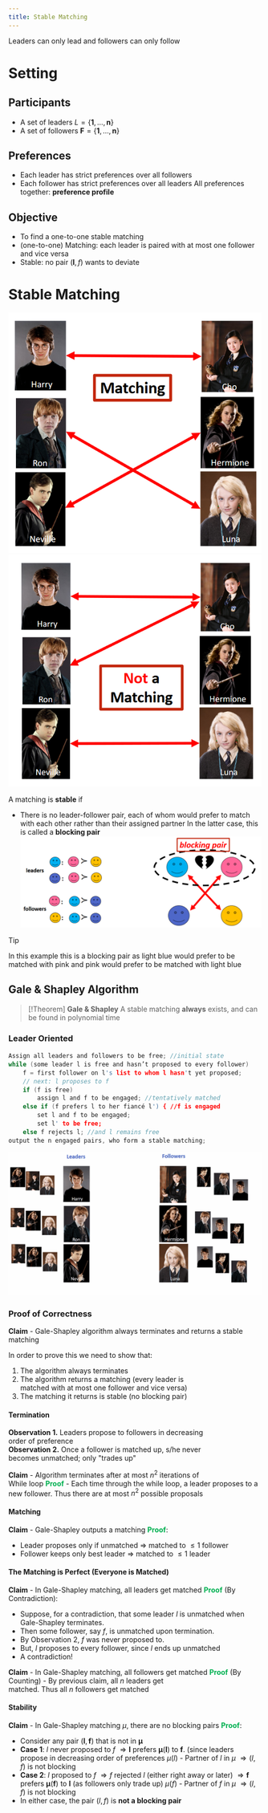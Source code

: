```yaml
---
title: Stable Matching
---
```

Leaders can only lead and followers can only follow

# Setting

## Participants

- A set of leaders $L=\{\mathbf{1}, \ldots, \boldsymbol{n}\}$
- A set of followers $\boldsymbol{F}=\{\mathbf{1}, \ldots, \boldsymbol{n}\}$

## Preferences
- Each leader has strict preferences over all followers
- Each follower has strict preferences over all leaders
All preferences together: **preference profile**

## Objective
- To find a one-to-one stable matching
- (one-to-one) Matching: each leader is paired with at most one follower and vice versa
- Stable: no pair $(\boldsymbol{l}, f)$ wants to deviate

# Stable Matching

![|200](notes/Algorithmic%20Game%20Theory/Images/Pasted%20image%2020230313184718.png)![|200](notes/Algorithmic%20Game%20Theory/Images/Pasted%20image%2020230313184737.png)

A matching is **stable** if
- There is no leader-follower pair, each of whom would prefer to match with each other rather than their assigned partner
In the latter case, this is called a **blocking pair**
![|500](notes/Algorithmic%20Game%20Theory/Images/Pasted%20image%2020230313185154.png)

>[!Tip]
>In this example this is a blocking pair as light blue would prefer to be matched with pink and pink would prefer to be matched with light blue

## Gale & Shapley Algorithm

>[!Theorem]
>**Gale & Shapley**
>A stable matching **always** exists, and can be found in polynomial time

### Leader Oriented

```C
Assign all leaders and followers to be free; //initial state  
while (some leader l is free and hasn’t proposed to every follower)  
	f = first follower on l's list to whom l hasn't yet proposed;  
	// next: l proposes to f  
	if (f is free)  
		assign l and f to be engaged; //tentatively matched  
	else if (f prefers l to her fiancé l') { //f is engaged  
		set l and f to be engaged;  
		set l' to be free;  
	else f rejects l; //and l remains free  
output the n engaged pairs, who form a stable matching;
```

![|600](notes/Algorithmic%20Game%20Theory/Images/stable%20matching.gif)

### Proof of Correctness
**Claim** - Gale-Shapley algorithm always terminates and returns a stable matching

In order to prove this we need to show that:  
1. The algorithm always terminates
2. The algorithm returns a matching (every leader is  
matched with at most one follower and vice versa)
3. The matching it returns is stable (no blocking pair)

#### Termination
**Observation 1.** Leaders propose to followers in decreasing  
order of preference  
**Observation 2.** Once a follower is matched up, s/he never  
becomes unmatched; only "trades up"

**Claim** - Algorithm terminates after at most $n^2$ iterations of  
While loop
<strong><font color="00b050">Proof</font></strong> - Each time through the while loop, a leader proposes to a new follower. Thus there are at most $n^2$ possible proposals

#### Matching
**Claim** - Gale-Shapley outputs a matching
<strong><font color="00b050">Proof</font></strong>:
- Leader proposes only if unmatched $\Rightarrow$ matched to $\leq 1$ follower
- Follower keeps only best leader $\Rightarrow$ matched to $\leq 1$ leader

#### The Matching is Perfect (Everyone is Matched)
**Claim** - In Gale-Shapley matching, all leaders get matched
<strong><font color="00b050">Proof</font></strong> (By Contradiction):
- Suppose, for a contradiction, that some leader $l$ is unmatched when Gale-Shapley terminates.
- Then some follower, say $f$, is unmatched upon termination.
- By Observation 2, $f$ was never proposed to.
- But, $l$ proposes to every follower, since $l$ ends up unmatched
- A contradiction!

**Claim** - In Gale-Shapley matching, all followers get matched
<strong><font color="00b050">Proof</font></strong> (By Counting) - By previous claim, all $n$ leaders get  
matched. Thus all $n$ followers get matched

#### Stability
**Claim** - In Gale-Shapley matching $\mu$, there are no blocking pairs
<strong><font color="00b050">Proof</font></strong>:
- Consider any pair $(\boldsymbol{l}, \boldsymbol{f})$ that is not in $\boldsymbol{\mu}$
- **Case 1**: $l$ never proposed to $f$
	$\Rightarrow \boldsymbol{l}$ prefers $\boldsymbol{\mu}(\boldsymbol{l})$ to $\boldsymbol{f}$. (since leaders propose in decreasing order of preferences
		$\mu(l)$ - Partner of $l$ in $\mu$
	$\Rightarrow(l, f)$ is not blocking
- **Case 2**: $l$ proposed to $f$
	$\Rightarrow f$ rejected $l$ (either right away or later)
	$\Rightarrow \boldsymbol{f}$ prefers $\boldsymbol{\mu}(\boldsymbol{f})$ to $\boldsymbol{l}$ (as followers only trade up)
		$\mu(f)$ - Partner of $f$ in $\mu$
	$\Rightarrow(l, f)$ is not blocking
- In either case, the pair $(l, f)$ is **not a blocking pair**

